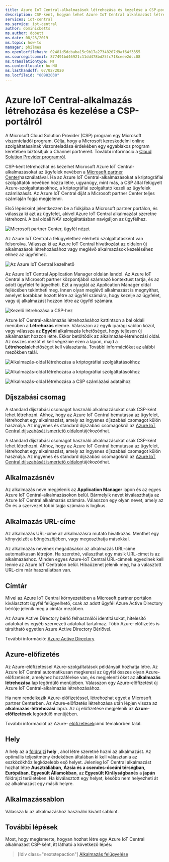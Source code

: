 ```yaml
---
title: Azure IoT Central-alkalmazások létrehozása és kezelése a CSP-portálról | Microsoft Docs
description: CSP-ként, hogyan lehet Azure IoT Central alkalmazást létrehozni az ügyfél nevében.
services: iot-central
ms.service: iot-central
author: dominicbetts
ms.author: dobett
ms.date: 08/23/2019
ms.topic: how-to
manager: philmea
ms.openlocfilehash: 02481d5dcbaba15c9b17a27348207d9af64f3355
ms.sourcegitcommit: 877491bd46921c11dd478bd25fc718ceee2dcc08
ms.translationtype: MT
ms.contentlocale: hu-HU
ms.lasthandoff: 07/02/2020
ms.locfileid: "80982038"
---
```

# <a name="create-and-manage-an-azure-iot-central-application-from-the-csp-portal"></a>Azure IoT Central-alkalmazás létrehozása és kezelése a CSP-portálról

A Microsoft Cloud Solution Provider (CSP) program egy Microsoft viszonteladói program. Célja, hogy a Microsoft kereskedelmi online szolgáltatásainak viszonteladása érdekében egy egyablakos program keretében biztosítjuk a Channel partnereit. További információ a [Cloud Solution Provider programról](https://partner.microsoft.com/cloud-solution-provider).

CSP-ként létrehozhat és kezelhet Microsoft Azure IoT Central-alkalmazásokat az ügyfelek nevében a [Microsoft partner Center](https://partnercenter.microsoft.com/partner/home)használatával. Ha az Azure IoT Central-alkalmazásokat a kriptográfiai szolgáltatók nevében hozza létre, ugyanúgy, mint más, a CSP által felügyelt Azure-szolgáltatásokhoz, a kriptográfiai szolgáltató kezeli az ügyfelek számlázását. Az Azure IoT Central díját a Microsoft partner Center teljes számláján fogja megjelenni.

Első lépésként jelentkezzen be a fiókjába a Microsoft partner portálon, és válassza ki azt az ügyfelet, akivel Azure IoT Central alkalmazást szeretne létrehozni. A bal oldali NAV szolgáltatásban navigáljon az ügyfélhez.

![Microsoft partner Center, ügyfél nézet](media/howto-create-and-manage-applications-csp/image1.png)

Az Azure IoT Central a felügyelethez elérhető szolgáltatásként van felsorolva. Válassza ki az Azure IoT Central hivatkozást az oldalon új alkalmazások létrehozásához vagy meglévő alkalmazások kezeléséhez ehhez az ügyfélhez.

![Az Azure IoT Central kezelhető](media/howto-create-and-manage-applications-csp/image2.png)

Az Azure IoT Central Application Manager oldalán landol. Az Azure IoT Central a Microsoft partner központjából származó kontextust tartja, és az adott ügyfelet felügyelheti. Ezt a nyugtát az Application Manager oldal fejlécében tekintheti meg. Innen olyan meglévő alkalmazást is megnyithat, amelyet korábban hozott létre az ügyfél számára, hogy kezelje az ügyfelet, vagy új alkalmazást hozzon létre az ügyfél számára.

![Kezelő létrehozása a CSP-hez](media/howto-create-and-manage-applications-csp/image3.png)

Azure IoT Central-alkalmazás létrehozásához kattintson a bal oldali menüben a **Létrehozás** elemre. Válasszon az egyik iparági sablon közül, vagy válassza az **Egyéni** alkalmazás lehetőséget, hogy teljesen új alkalmazást hozzon létre. Ekkor betöltődik az alkalmazás-létrehozási oldal. Az összes mezőt el kell végeznie ezen a lapon, majd a **Létrehozás**lehetőséget kell választania. További információkat az alábbi mezőkben talál.

![Alkalmazás-oldal létrehozása a kriptográfiai szolgáltatásokhoz](media/howto-create-and-manage-applications-csp/image4.png)

![Alkalmazás-oldal létrehozása a kriptográfiai szolgáltatásokhoz](media/howto-create-and-manage-applications-csp/image4-1.png)

![Alkalmazás-oldal létrehozása a CSP számlázási adataihoz](media/howto-create-and-manage-applications-csp/image4-2.png)

## <a name="pricing-plan"></a>Díjszabási csomag

A standard díjszabási csomagot használó alkalmazásokat csak CSP-ként lehet létrehozni. Ahhoz, hogy az Azure IoT Central bemutassa az ügyfelet, létrehozhat egy alkalmazást, amely az ingyenes díjszabási csomagot külön használja. Az ingyenes és standard díjszabási csomagokról az [Azure IoT Central díjszabását ismertető oldalon](https://azure.microsoft.com/pricing/details/iot-central/)tájékozódhat.

A standard díjszabási csomagot használó alkalmazásokat csak CSP-ként lehet létrehozni. Ahhoz, hogy az Azure IoT Central bemutassa az ügyfelet, létrehozhat egy alkalmazást, amely az ingyenes díjszabási csomagot külön használja. Az ingyenes és standard díjszabási csomagokról az [Azure IoT Central díjszabását ismertető oldalon](https://azure.microsoft.com/pricing/details/iot-central/)tájékozódhat.

## <a name="application-name"></a>Alkalmazásnév

Az alkalmazás neve megjelenik az **Application Manager** lapon és az egyes Azure IoT Central-alkalmazásokon belül. Bármelyik nevet kiválaszthatja az Azure IoT Central alkalmazás számára. Válasszon egy olyan nevet, amely az Ön és a szervezet többi tagja számára is logikus.

## <a name="application-url"></a>Alkalmazás URL-címe

Az alkalmazás URL-címe az alkalmazásra mutató hivatkozás. Menthet egy könyvjelzőt a böngészőjében, vagy megoszthatja másokkal.

Az alkalmazás nevének megadásakor az alkalmazás URL-címe automatikusan létrejön. Ha szeretné, választhat egy másik URL-címet is az alkalmazáshoz. Minden egyes Azure-IoT Central URL-címnek egyedinek kell lennie az Azure IoT Centralon belül. Hibaüzenet jelenik meg, ha a választott URL-cím már használatban van.

## <a name="directory"></a>Címtár

Mivel az Azure IoT Central környezetében a Microsoft partner portálon kiválasztott ügyfél felügyelhető, csak az adott ügyfél Azure Active Directory bérlője jelenik meg a címtár mezőben. 

Az Azure Active Directory bérlő felhasználói identitásokat, hitelesítő adatokat és egyéb szervezeti adatokat tartalmaz. Több Azure-előfizetés is társítható egyetlen Azure Active Directory Bérlővel.

További információ: [Azure Active Directory](https://docs.microsoft.com/azure/active-directory/).

## <a name="azure-subscription"></a>Azure-előfizetés

Az Azure-előfizetéssel Azure-szolgáltatások példányait hozhatja létre. Az Azure IoT Central automatikusan megkeresi az ügyfél összes olyan Azure-előfizetését, amelyhez hozzáférése van, és megjeleníti őket az **alkalmazás létrehozása** lap legördülő menüjében. Válasszon egy Azure-előfizetést új Azure IoT Central-alkalmazás létrehozásához.

Ha nem rendelkezik Azure-előfizetéssel, létrehozhat egyet a Microsoft partner Centerben. Az Azure-előfizetés létrehozása után lépjen vissza az **alkalmazás-létrehozási** lapra. Az új előfizetése megjelenik az **Azure-előfizetések** legördülő menüjében.

További információt az Azure- [előfizetések](https://docs.microsoft.com/azure/guides/developer/azure-developer-guide#understanding-accounts-subscriptions-and-billing)című témakörben talál.

## <a name="location"></a>Hely

A hely az a [földrajzi](https://azure.microsoft.com/global-infrastructure/geographies/) **hely** , ahol létre szeretné hozni az alkalmazást. Az optimális teljesítmény érdekében általában ki kell választania az eszközökhöz legközelebb eső helyet. Jelenleg IoT Central alkalmazást hozhat létre **Ausztráliában**, **Ázsia és a csendes-óceáni térségban**, **Európában**, **Egyesült Államokban**, az **Egyesült Királyságban**és a **japán** földrajzi területeken. Ha kiválasztott egy helyet, később nem helyezheti át az alkalmazást egy másik helyre.

## <a name="application-template"></a>Alkalmazássablon

Válassza ki az alkalmazáshoz használni kívánt sablont.

## <a name="next-steps"></a>További lépések

Most, hogy megismerte, hogyan hozhat létre egy Azure IoT Central alkalmazást CSP-ként, itt látható a következő lépés:

> [!div class="nextstepaction"]
> [Alkalmazás felügyelése](howto-administer.md)
